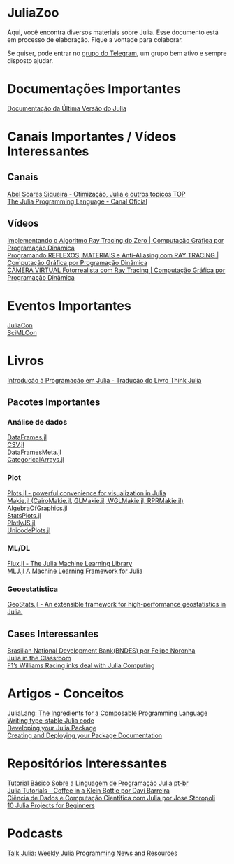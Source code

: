 # JuliaZoo
Aqui, você encontra diversos materiais sobre Julia.
Esse documento está em processo de elaboração.
Fique a vontade para colaborar.

Se quiser, pode entrar no [grupo do Telegram](https://t.me/juliabrasil),
um grupo bem ativo e sempre disposto ajudar.

# Documentações Importantes
[Documentação da Última Versão do Julia](https://docs.julialang.org/en/v1/)


# Canais Importantes / Vídeos Interessantes

## Canais

[Abel Soares Siqueira - Otimização, Julia e outros tópicos TOP](https://www.youtube.com/channel/UCrHWmb1a2JW50QovKgkcKCQ)\
[The Julia Programming Language - Canal Oficial](https://www.youtube.com/c/TheJuliaLanguage)
## Vídeos
[Implementando o Algoritmo Ray Tracing do Zero | Computação Gráfica por Programação Dinâmica](https://www.youtube.com/watch?v=LlNaI6upK94)\
[Programando REFLEXOS, MATERIAIS e Anti-Aliasing com RAY TRACING | Computação Gráfica por Programação Dinâmica](https://www.youtube.com/watch?v=KxOEEDFZPIs)\
[CÂMERA VIRTUAL Fotorrealista com Ray Tracing | Computação Gráfica por Programação Dinâmica](https://www.youtube.com/watch?v=y9beDEOk3bM)

# Eventos Importantes
[JuliaCon](https://juliacon.org)\
[SciMLCon](https://scimlcon.org)

# Livros
[Introdução à Programação em Julia - Tradução do Livro Think Julia](https://juliaintro.github.io/JuliaIntroBR.jl/)
## Pacotes Importantes
### Análise de dados
[DataFrames.jl](https://dataframes.juliadata.org/stable/)\
[CSV.jl](https://csv.juliadata.org/stable/)\
[DataFramesMeta.jl](https://juliadata.github.io/DataFramesMeta.jl/stable/)\
[CategoricalArrays.jl](https://categoricalarrays.juliadata.org/stable/using/)

### Plot
[Plots.jl - powerful convenience for visualization in Julia](https://docs.juliaplots.org/latest/)\
[Makie.jl (CairoMakie.jl, GLMakie.jl, WGLMakie.jl, RPRMakie.jl)](https://makie.juliaplots.org/stable/)\
[AlgebraOfGraphics.jl](http://juliaplots.org/AlgebraOfGraphics.jl/stable/)\
[StatsPlots.jl](https://github.com/JuliaPlots/StatsPlots.jl)\
[PlotlyJS.jl](https://plotly.com/julia/)\
[UnicodePlots.jl](https://github.com/JuliaPlots/UnicodePlots.jl)

### ML/DL
[Flux.jl - The Julia Machine Learning Library](https://fluxml.ai/Flux.jl/stable/)\
[MLJ.jl A Machine Learning Framework for Julia](https://alan-turing-institute.github.io/MLJ.jl/dev/)

### Geoestatística
[GeoStats.jl - An extensible framework for high-performance geostatistics in Julia.](https://juliaearth.github.io/GeoStats.jl/stable/)

## Cases Interessantes
[Brasilian National Development Bank(BNDES) por Felipe Noronha](https://juliacomputing.com/case-studies/bndb/)\
[Julia in the Classroom](https://julialang.org/learning/classes/)\
[F1’s Williams Racing inks deal with Julia Computing](https://www.blackbookmotorsport.com/news/f1-williams-racing-sponsor-julia-computing-dorilton-ventures)

# Artigos - Conceitos
[JuliaLang: The Ingredients for a Composable Programming Language](https://www.oxinabox.net/2020/02/09/whycompositionaljulia.html)\
[Writing type-stable Julia code](https://blog.sintef.com/industry-en/writing-type-stable-julia-code/)\
[Developing your Julia Package](https://medium.com/coffee-in-a-klein-bottle/developing-your-julia-package-682c1d309507)\
[Creating and Deploying your Package Documentation](https://medium.com/coffee-in-a-klein-bottle/creating-and-deploying-your-julia-package-documentation-1d09ddc90474)

# Repositórios Interessantes
[Tutorial Básico Sobre a Linguagem de Programação Julia pt-br](https://github.com/JuliaLangPt/tutorial_PT_BR)\
[Julia Tutorials - Coffee in a Klein Bottle por Davi Barreira](https://github.com/davibarreira/Julia_Tutorials)\
[Ciência de Dados e Computação Científica com Julia por Jose Storopoli](https://github.com/storopoli/Computacao-Cientifica)\
[10 Julia Projects for Beginners](https://github.com/logankilpatrick/10-Julia-Projects-for-Beginners)

# Podcasts
[Talk Julia: Weekly Julia Programming News and Resources](https://www.talkjulia.com/)
